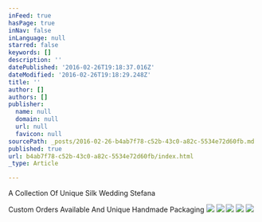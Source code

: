 ```yaml
---
inFeed: true
hasPage: true
inNav: false
inLanguage: null
starred: false
keywords: []
description: ''
datePublished: '2016-02-26T19:18:37.016Z'
dateModified: '2016-02-26T19:18:29.248Z'
title: ''
author: []
authors: []
publisher:
  name: null
  domain: null
  url: null
  favicon: null
sourcePath: _posts/2016-02-26-b4ab7f78-c52b-43c0-a82c-5534e72d60fb.md
published: true
url: b4ab7f78-c52b-43c0-a82c-5534e72d60fb/index.html
_type: Article

---
```

A Collection Of Unique Silk Wedding Stefana 

Custom Orders Available And Unique Handmade Packaging
![](https://the-grid-user-content.s3-us-west-2.amazonaws.com/f6c3a3c7-b450-4d07-8753-e9e401cd057c.jpg)
![](https://the-grid-user-content.s3-us-west-2.amazonaws.com/abbd660b-db9e-423d-97e3-4338817ee772.jpg)
![](https://the-grid-user-content.s3-us-west-2.amazonaws.com/88ec25e2-e547-406e-b256-82db6b0df12c.jpg)
![](https://the-grid-user-content.s3-us-west-2.amazonaws.com/d829bc6f-3921-4a0d-8d92-4dbc2f55fbb9.jpg)
![](https://the-grid-user-content.s3-us-west-2.amazonaws.com/33379aa3-5576-4bb1-a830-e0fb56b3e9a6.jpg)
